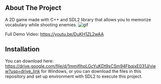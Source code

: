 <!-- ABOUT THE PROJECT -->
## About The Project
A 2D game made with C++ and SDL2 library that allows you to memorize vocabulary while shooting enemies.
![gif](https://github.com/AndyLinGitHub/SDL2-Game-Programming/blob/master/image/demo.gif)

Full Demo Video: https://youtu.be/DuKH1ZL2wAA

## Installation
You can download here: https://drive.google.com/file/d/1mmjflhpLGcYuKDt9sCSm94FbqjxE031J/view?usp=drive_link for Windows, or you can download the files in this repository and set up environment with SDL2 to execute this project.

